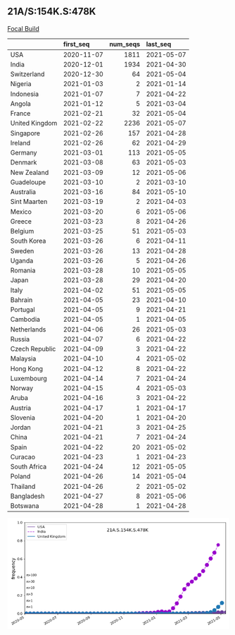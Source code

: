 

## 21A/S:154K.S:478K
[Focal Build](https://nextstrain.org/groups/neherlab/ncov/21A.S.154K.S.478K)

|                | first_seq   |   num_seqs | last_seq   |
|:---------------|:------------|-----------:|:-----------|
| USA            | 2020-11-07  |       1811 | 2021-05-07 |
| India          | 2020-12-01  |       1934 | 2021-04-30 |
| Switzerland    | 2020-12-30  |         64 | 2021-05-04 |
| Nigeria        | 2021-01-03  |          2 | 2021-01-14 |
| Indonesia      | 2021-01-07  |          7 | 2021-04-22 |
| Angola         | 2021-01-12  |          5 | 2021-03-04 |
| France         | 2021-02-21  |         32 | 2021-05-04 |
| United Kingdom | 2021-02-22  |       2236 | 2021-05-07 |
| Singapore      | 2021-02-26  |        157 | 2021-04-28 |
| Ireland        | 2021-02-26  |         62 | 2021-04-29 |
| Germany        | 2021-03-01  |        113 | 2021-05-05 |
| Denmark        | 2021-03-08  |         63 | 2021-05-03 |
| New Zealand    | 2021-03-09  |         12 | 2021-05-06 |
| Guadeloupe     | 2021-03-10  |          2 | 2021-03-10 |
| Australia      | 2021-03-16  |         84 | 2021-05-10 |
| Sint Maarten   | 2021-03-19  |          2 | 2021-04-03 |
| Mexico         | 2021-03-20  |          6 | 2021-05-06 |
| Greece         | 2021-03-23  |          8 | 2021-04-26 |
| Belgium        | 2021-03-25  |         51 | 2021-05-03 |
| South Korea    | 2021-03-26  |          6 | 2021-04-11 |
| Sweden         | 2021-03-26  |         13 | 2021-04-28 |
| Uganda         | 2021-03-26  |          5 | 2021-04-26 |
| Romania        | 2021-03-28  |         10 | 2021-05-05 |
| Japan          | 2021-03-28  |         29 | 2021-04-20 |
| Italy          | 2021-04-02  |         51 | 2021-05-05 |
| Bahrain        | 2021-04-05  |         23 | 2021-04-10 |
| Portugal       | 2021-04-05  |          9 | 2021-04-21 |
| Cambodia       | 2021-04-05  |          1 | 2021-04-05 |
| Netherlands    | 2021-04-06  |         26 | 2021-05-03 |
| Russia         | 2021-04-07  |          6 | 2021-04-22 |
| Czech Republic | 2021-04-09  |          3 | 2021-04-22 |
| Malaysia       | 2021-04-10  |          4 | 2021-05-02 |
| Hong Kong      | 2021-04-12  |          8 | 2021-04-22 |
| Luxembourg     | 2021-04-14  |          7 | 2021-04-24 |
| Norway         | 2021-04-15  |          4 | 2021-05-03 |
| Aruba          | 2021-04-16  |          3 | 2021-04-22 |
| Austria        | 2021-04-17  |          1 | 2021-04-17 |
| Slovenia       | 2021-04-20  |          1 | 2021-04-20 |
| Jordan         | 2021-04-21  |          3 | 2021-04-25 |
| China          | 2021-04-21  |          7 | 2021-04-24 |
| Spain          | 2021-04-22  |         20 | 2021-05-02 |
| Curacao        | 2021-04-23  |          1 | 2021-04-23 |
| South Africa   | 2021-04-24  |         12 | 2021-05-05 |
| Poland         | 2021-04-26  |         14 | 2021-05-04 |
| Thailand       | 2021-04-26  |          2 | 2021-05-02 |
| Bangladesh     | 2021-04-27  |          8 | 2021-05-06 |
| Botswana       | 2021-04-28  |          1 | 2021-04-28 |

![Overall trends 21A.S.154K.S.478K](/overall_trends_figures/overall_trends_21A.S.154K.S.478K.png)